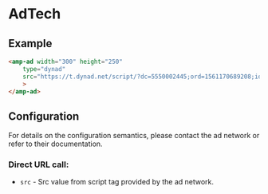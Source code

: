 <!---
Copyright 2015 The AMP HTML Authors. All Rights Reserved.

Licensed under the Apache License, Version 2.0 (the "License");
you may not use this file except in compliance with the License.
You may obtain a copy of the License at

      http://www.apache.org/licenses/LICENSE-2.0

Unless required by applicable law or agreed to in writing, software
distributed under the License is distributed on an "AS-IS" BASIS,
WITHOUT WARRANTIES OR CONDITIONS OF ANY KIND, either express or implied.
See the License for the specific language governing permissions and
limitations under the License.
-->

# AdTech

## Example

```html
<amp-ad width="300" height="250"
    type="dynad"
    src="https://t.dynad.net/script/?dc=5550002445;ord=1561170689208;idt_product=1;aff_source=2710d4ec5b3843f985bd52d768425f5b;coddisplaysupplier=2710d4ec5b3843f985bd52d768425f5b;descrColor=000000;titleColor=000000;urlColor=A6A6A6;borderColor=FFFFFF;bgColor=FFFFFF;altColor=FFFFFF;deslabel=saibatudomt.com.br;click="
    >
</amp-ad>
```

## Configuration

For details on the configuration semantics, please contact the ad network or refer to their documentation. 

### Direct URL call:

* `src` - Src value from script tag provided by the ad network.

